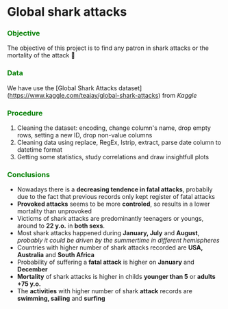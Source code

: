 # Global shark attacks

### <span style="color:green">  Objective </span>
The objective of this project is to find any patron in shark attacks or the mortality of the attack :shark:

### <span style="color:green">  Data </span>
We have use the [Global Shark Attacks dataset] (<https://www.kaggle.com/teajay/global-shark-attacks>) from *Kaggle*

### <span style="color:green">  Procedure </span>
1. Cleaning the dataset: encoding, change column's name, drop empty rows, setting a new ID, drop non-value columns
2. Cleaning data using replace, RegEx, lstrip, extract, parse date column to datetime format
3. Getting some statistics, study correlations and draw insightfull plots

### <span style="color:green">  Conclusions </span>
- Nowadays there is a **decreasing tendence in fatal attacks**, probabily due to the fact that previous records only kept register of fatal attacks
- **Provoked attacks** seems to be more **controled**, so results in a lower mortality than unprovoked 
- Victicms of shark attacks are predominantly teenagers or youngs, around to **22 y.o.** in **both sexs**.
- Most shark attacks happened during **January, July** and **August**, *probably it could be driven by the summertime in different hemispheres*
- Countries with higher number of shark attacks recorded are **USA, Australia** and **South Africa**
- Probability of suffering a **fatal attack** is higher on **January** and **December**
- **Mortality** of shark attacks is higher in childs **younger than 5** or **adults +75 y.o.**
- The **activities** with higher number of shark **attack** records are **swimming, sailing** and **surfing**

